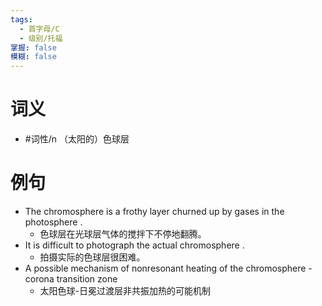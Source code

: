 ```yaml
---
tags:
  - 首字母/C
  - 级别/托福
掌握: false
模糊: false
---
```

# 词义
- #词性/n  （太阳的）色球层
# 例句
- The chromosphere is a frothy layer churned up by gases in the photosphere .
	- 色球层在光球层气体的搅拌下不停地翻腾。
- It is difficult to photograph the actual chromosphere .
	- 拍摄实际的色球层很困难。
- A possible mechanism of nonresonant heating of the chromosphere - corona transition zone
	- 太阳色球-日冕过渡层非共振加热的可能机制
